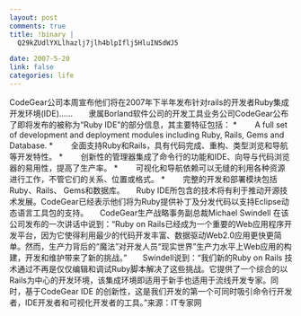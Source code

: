 ```yaml
--- 
layout: post
comments: true
title: !binary |
  Q29kZUdlYXLlhazlj7jlh4blpIflj5HluINSdWJ5

date: 2007-5-20
link: false
categories: life
---
```

CodeGear公司本周宣布他们将在2007年下半年发布针对rails的开发者Ruby集成开发环境(IDE)……　　隶属Borland软件公司的开发工具业务公司CodeGear公布了即将发布的被称为“Ruby IDE”的部分信息，其主要特征包括：    * 　　A full set of development and deployment modules including Ruby, Rails, Gems and Database.    * 　　全面支持Ruby和Rails，具有代码完成、重构、类型浏览和导航等开发特性。    * 　　创新性的管理器集成了命令行的功能和IDE、向导与代码浏览器的易用性，提高了生产率。    * 　　可视化和导航依赖可以无缝的利用各种资源进行工作，不管它们的关系、位置或格式。    * 　　完整的开发和部署模块包括Ruby、Rails、 Gems和数据库。　　Ruby IDE所包含的技术将有利于推动开源技术发展。CodeGear已经表示他们将为Ruby提供补丁及分发代码以支持Eclipse动态语言工具包的支持。　　CodeGear生产战略事务副总裁Michael Swindell 在该公司发布的一次讲话中说到：“Ruby on Rails已经成为一个重要的Web应用程序开发平台，因为它使得利用最少的代码开发丰富、数据驱动Web2.0应用更快更简单。然而，生产力背后的“魔法”对开发人员“现实世界”生产力水平上Web应用的构建，开发和维护带来了新的挑战。”　　Swindell说到：“我们新的Ruby on Rails 技术通过不再是仅仅编辑和调试Ruby脚本解决了这些挑战。它提供了一个综合的以Rails为中心的开发环境，该集成环境即适用于新手也适用于流线开发专家。同时，基于CodeGear IDE 的创新性，这是我们开发的第一个可同时吸引命令行开发者，IDE开发者和可视化开发者的工具。”来源：IT专家网
